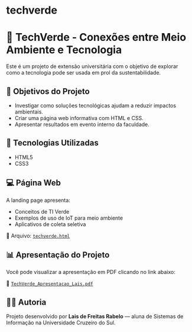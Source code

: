 # techverde

# 🌱 TechVerde - Conexões entre Meio Ambiente e Tecnologia

Este é um projeto de extensão universitária com o objetivo de explorar como a tecnologia pode ser usada em prol da sustentabilidade.

## 📌 Objetivos do Projeto
- Investigar como soluções tecnológicas ajudam a reduzir impactos ambientais.
- Criar uma página web informativa com HTML e CSS.
- Apresentar resultados em evento interno da faculdade.

## 🧪 Tecnologias Utilizadas
- HTML5
- CSS3

## 💻 Página Web
A landing page apresenta:
- Conceitos de TI Verde
- Exemplos de uso de IoT para meio ambiente
- Aplicativos de coleta seletiva

📂 Arquivo: [`techverde.html`](./techverde.html)

## 📊 Apresentação do Projeto
Você pode visualizar a apresentação em PDF clicando no link abaixo:

🔗 [`TechVerde_Apresentacao_Lais.pdf`](./TechVerde_Apresentacao_Lais.pdf)
## 👩‍💻 Autoria
Projeto desenvolvido por **Lais de Freitas Rabelo** — aluna de Sistemas de Informação na Universidade Cruzeiro do Sul.

